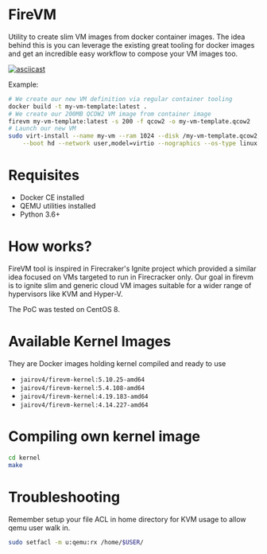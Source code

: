 # FireVM

Utility to create slim VM images from docker container images.
The idea behind this is you can leverage the existing great tooling for docker images
and get an incredible easy workflow to compose your VM images too.

[![asciicast](https://asciinema.org/a/410067.svg)](https://asciinema.org/a/410067)

Example:

```bash
# We create our new VM definition via regular container tooling 
docker build -t my-vm-template:latest .
# We create our 200MB QCOW2 VM image from container image
firevm my-vm-template:latest -s 200 -f qcow2 -o my-vm-template.qcow2
# Launch our new VM
sudo virt-install --name my-vm --ram 1024 --disk /my-vm-template.qcow2,bus=virtio \
    --boot hd --network user,model=virtio --nographics --os-type linux --import
```

# Requisites

- Docker CE installed
- QEMU utilities installed
- Python 3.6+

# How works?

FireVM tool is inspired in Firecraker's Ignite project which provided a similar idea 
focused on VMs targeted to run in Firecracker only.
Our goal in firevm is to ignite slim and generic cloud VM images suitable for a wider
range of hypervisors like KVM and Hyper-V. 

The PoC was tested on CentOS 8.

# Available Kernel Images

They are Docker images holding kernel compiled and ready to use

- `jairov4/firevm-kernel:5.10.25-amd64`
- `jairov4/firevm-kernel:5.4.108-amd64`
- `jairov4/firevm-kernel:4.19.183-amd64`
- `jairov4/firevm-kernel:4.14.227-amd64`

# Compiling own kernel image

```bash
cd kernel
make
```

# Troubleshooting

Remember setup your file ACL in home directory for KVM usage to allow qemu user walk in.

```bash
sudo setfacl -m u:qemu:rx /home/$USER/ 
```